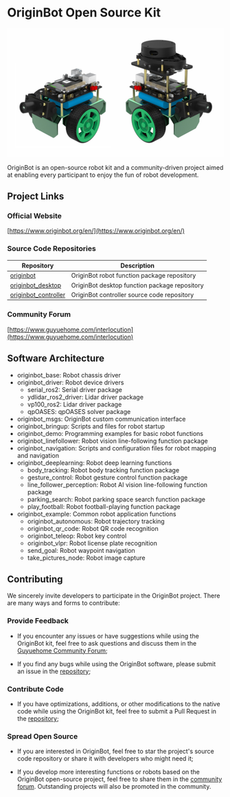 # OriginBot Open Source Kit
![originbot](images/originbot.jpg)

OriginBot is an open-source robot kit and a community-driven project aimed at enabling every participant to enjoy the fun of robot development.

## Project Links

### Official Website

[https://www.originbot.org/en/](https://www.originbot.org/en/)

### Source Code Repositories

| Repository                                                     | Description                 |
| -------------------------------------------------------------- | --------------------------- |
[originbot ](https://github.com/guyuehome/originbot)             | OriginBot robot function package repository |
[originbot_desktop](https://github.com/guyuehome/originbot_desktop) | OriginBot desktop function package repository |
[originbot_controller](https://github.com/guyuehome/originbot_controller) | OriginBot controller source code repository |

### Community Forum

[https://www.guyuehome.com/interlocution](https://www.guyuehome.com/interlocution)


## Software Architecture

- originbot_base: Robot chassis driver
- originbot_driver: Robot device drivers
    - serial_ros2: Serial driver package
    - ydlidar_ros2_driver: Lidar driver package
    - vp100_ros2: Lidar driver package
    - qpOASES: qpOASES solver package
- originbot_msgs: OriginBot custom communication interface
- originbot_bringup: Scripts and files for robot startup
- originbot_demo: Programming examples for basic robot functions
- originbot_linefollower: Robot vision line-following function package
- originbot_navigation: Scripts and configuration files for robot mapping and navigation
- originbot_deeplearning: Robot deep learning functions
    - body_tracking: Robot body tracking function package
    - gesture_control: Robot gesture control function package
    - line_follower_perception: Robot AI vision line-following function package
    - parking_search: Robot parking space search function package
    - play_football: Robot football-playing function package
- originbot_example: Common robot application functions
    - originbot_autonomous: Robot trajectory tracking
    - originbot_qr_code: Robot QR code recognition
    - originbot_teleop: Robot key control
    - originbot_vlpr: Robot license plate recognition
    - send_goal: Robot waypoint navigation
    - take_pictures_node: Robot image capture


## Contributing

We sincerely invite developers to participate in the OriginBot project. There are many ways and forms to contribute:

### **Provide Feedback**

- If you encounter any issues or have suggestions while using the OriginBot kit, feel free to ask questions and discuss them in the [Guyuehome Community Forum](https://guyuehome.com/Bubble/circleDetail/id/95);

- If you find any bugs while using the OriginBot software, please submit an issue in the [repository](https://github.com/guyuehome/originbot);

### **Contribute Code**

- If you have optimizations, additions, or other modifications to the native code while using the OriginBot kit, feel free to submit a Pull Request in the [repository](https://github.com/guyuehome/originbot);

### **Spread Open Source**

- If you are interested in OriginBot, feel free to star the project's source code repository or share it with developers who might need it;

- If you develop more interesting functions or robots based on the OriginBot open-source project, feel free to share them in the [community forum](https://guyuehome.com/Bubble/circleDetail/id/95). Outstanding projects will also be promoted in the community.
